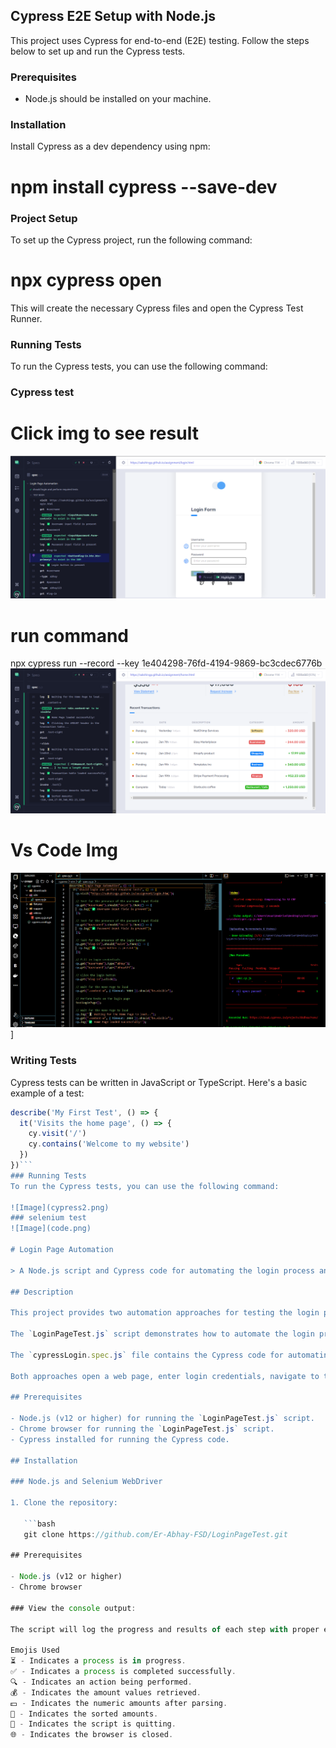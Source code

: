 ## Cypress E2E Setup with Node.js

This project uses Cypress for end-to-end (E2E) testing. Follow the steps below to set up and run the Cypress tests.

### Prerequisites

- Node.js should be installed on your machine.

### Installation

Install Cypress as a dev dependency using npm:

# npm install cypress --save-dev


### Project Setup

To set up the Cypress project, run the following command:

# npx cypress open

This will create the necessary Cypress files and open the Cypress Test Runner.


### Running Tests
To run the Cypress tests, you can use the following command:


### Cypress test
# Click img to see result
[![Video Name](cypress1.png)](https://drive.google.com/file/d/1SMuff8j3EVy6pzTRpJG_n6CHyfqFLGFb/view?usp=sharing)

# run command
npx cypress run --record --key 1e404298-76fd-4194-9869-bc3cdec6776b
![IMG Name](cypress2.png)
# Vs Code Img
![Img Name](cypress3.png)]
### Writing Tests

Cypress tests can be written in JavaScript or TypeScript. Here's a basic example of a test:

```javascript
describe('My First Test', () => {
  it('Visits the home page', () => {
    cy.visit('/')
    cy.contains('Welcome to my website')
  })
})```
### Running Tests
To run the Cypress tests, you can use the following command:

![Image](cypress2.png)
### selenium test
![Image](code.png)

# Login Page Automation

> A Node.js script and Cypress code for automating the login process and validating transaction amounts on a web page.

## Description

This project provides two automation approaches for testing the login page and validating transaction amounts on a web page. 

The `LoginPageTest.js` script demonstrates how to automate the login process and perform validation using Selenium WebDriver in Node.js.

The `cypressLogin.spec.js` file contains the Cypress code for automating the login process and performing validation using Cypress.

Both approaches open a web page, enter login credentials, navigate to the home page, click on the "AMOUNT" header in the transaction table, retrieve the transaction amounts, and check if the amounts are sorted in ascending order.

## Prerequisites

- Node.js (v12 or higher) for running the `LoginPageTest.js` script.
- Chrome browser for running the `LoginPageTest.js` script.
- Cypress installed for running the Cypress code.

## Installation

### Node.js and Selenium WebDriver

1. Clone the repository:

   ```bash
   git clone https://github.com/Er-Abhay-FSD/LoginPageTest.git

## Prerequisites

- Node.js (v12 or higher)
- Chrome browser

### View the console output:

The script will log the progress and results of each step with proper emojis for clarity. The console output will display information such as the loading status of the home page, the click action on the "AMOUNT" header, the retrieval of transaction amounts, the sorting status of the amounts, and the sorted amounts.

Emojis Used
⏳ - Indicates a process is in progress.
✅ - Indicates a process is completed successfully.
🔍 - Indicates an action being performed.
💰 - Indicates the amount values retrieved.
💵 - Indicates the numeric amounts after parsing.
🔢 - Indicates the sorted amounts.
👋 - Indicates the script is quitting.
🌐 - Indicates the browser is closed.

